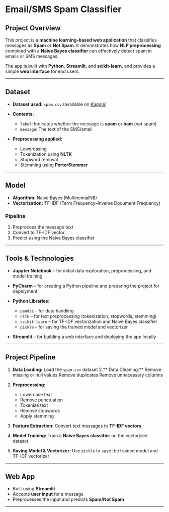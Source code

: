 # Email/SMS Spam Classifier

## **Project Overview**

This project is a **machine learning-based web application** that classifies messages as **Spam** or **Not Spam**. It demonstrates how **NLP preprocessing** combined with a **Naive Bayes classifier** can effectively detect spam in emails or SMS messages.

The app is built with **Python**, **Streamlit**, and **scikit-learn**, and provides a simple **web interface** for end users.

---

## **Dataset**

* **Dataset used:** `spam.csv` (available on [Kaggle](https://www.kaggle.com/uciml/sms-spam-collection-dataset))

* **Contents:**

  * `label`: Indicates whether the message is **spam** or **ham** (not spam)
  * `message`: The text of the SMS/email

* **Preprocessing applied:**

  * Lowercasing
  * Tokenization using **NLTK**
  * Stopword removal
  * Stemming using **PorterStemmer**

---

## **Model**

* **Algorithm:** Naive Bayes (MultinomialNB)
* **Vectorization:** TF-IDF (Term Frequency–Inverse Document Frequency)

### **Pipeline**

1. Preprocess the message text
2. Convert to TF-IDF vector
3. Predict using the Naive Bayes classifier

---

## **Tools & Technologies**

* **Jupyter Notebook** – for initial data exploration, preprocessing, and model training
* **PyCharm** – for creating a Python pipeline and preparing the project for deployment
* **Python Libraries:**

  * `pandas` – for data handling
  * `nltk` – for text preprocessing (tokenization, stopwords, stemming)
  * `scikit-learn` – for TF-IDF vectorization and Naive Bayes classifier
  * `pickle` – for saving the trained model and vectorizer
* **Streamlit** – for building a web interface and deploying the app locally

---

## **Project Pipeline**

1. **Data Loading:** Load the `spam.csv` dataset
2.** Data Cleaning:**
Remove missing or null values
Remove duplicates
Remove unnecessary columns
3. **Preprocessing:**

   * Lowercase text
   * Remove punctuation
   * Tokenize text
   * Remove stopwords
   * Apply stemming
4. **Feature Extraction:** Convert text messages to **TF-IDF vectors**
5. **Model Training:** Train a **Naive Bayes classifier** on the vectorized dataset
6. **Saving Model & Vectorizer:** Use `pickle` to save the trained model and TF-IDF vectorizer

---

## **Web App**

* Built using **Streamlit**
* Accepts **user input** for a message
* Preprocesses the input and predicts **Spam/Not Spam**

---


